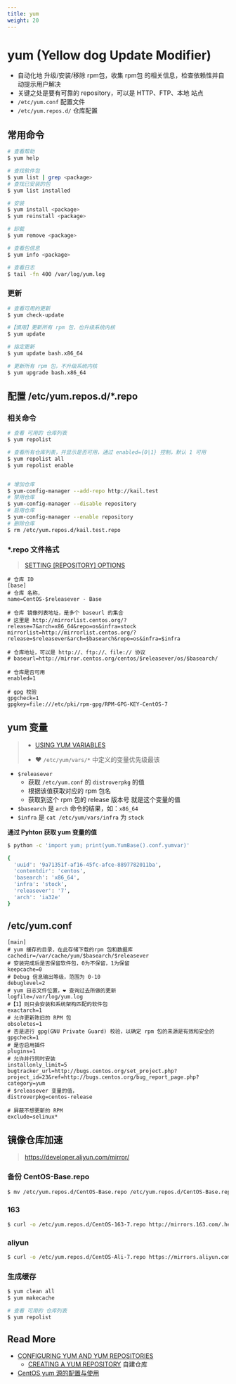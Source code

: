 ```yaml
---
title: yum
weight: 20
---
```




# yum  (Yellow dog Update Modifier)



- 自动化地 升级/安装/移除 rpm包，收集 rpm包 的相关信息，检查依赖性并自动提示用户解决
- 关键之处是要有可靠的 repository，可以是 HTTP、FTP、本地 站点
- `/etc/yum.conf` 配置文件
-  `/etc/yum.repos.d/` 仓库配置



## 常用命令

```bash
# 查看帮助
$ yum help

# 查找软件包
$ yum list | grep <package>
# 查找已安装的包
$ yum list installed

# 安装
$ yum install <package>
$ yum reinstall <package>

# 卸载
$ yum remove <package>

# 查看包信息
$ yum info <package>

# 查看日志
$ tail -fn 400 /var/log/yum.log
```

### 更新

```bash
# 查看可用的更新
$ yum check-update

#【慎用】更新所有 rpm 包，也升级系统内核
$ yum update

# 指定更新
$ yum update bash.x86_64

# 更新所有 rpm 包，不升级系统内核
$ yum upgrade bash.x86_64
```





## 配置 /etc/yum.repos.d/*.repo



### 相关命令

```bash
# 查看 可用的 仓库列表
$ yum repolist

# 查看所有仓库列表，并显示是否可用，通过 enabled={0|1} 控制，默认 1 可用
$ yum repolist all
$ yum repolist enable


# 增加仓库
$ yum-config-manager --add-repo http://kail.test
# 禁用仓库
$ yum-config-manager --disable repository
# 启用仓库
$ yum-config-manager --enable repository
# 删除仓库
$ rm /etc/yum.repos.d/kail.test.repo
```



### *.repo 文件格式

> [SETTING [REPOSITORY] OPTIONS](https://access.redhat.com/documentation/en-us/red_hat_enterprise_linux/6/html/deployment_guide/sec-setting_repository_options)

```properties
# 仓库 ID
[base]
# 仓库 名称，
name=CentOS-$releasever - Base

# 仓库 镜像列表地址，是多个 baseurl 的集合
# 这里是 http://mirrorlist.centos.org/?release=7&arch=x86_64&repo=os&infra=stock
mirrorlist=http://mirrorlist.centos.org/?release=$releasever&arch=$basearch&repo=os&infra=$infra

# 仓库地址，可以是 http://、ftp://、file:// 协议
# baseurl=http://mirror.centos.org/centos/$releasever/os/$basearch/

# 仓库是否可用
enabled=1

# gpg 校验
gpgcheck=1
gpgkey=file:///etc/pki/rpm-gpg/RPM-GPG-KEY-CentOS-7
```





## yum 变量

> - [USING YUM VARIABLES](https://access.redhat.com/documentation/en-us/red_hat_enterprise_linux/6/html/deployment_guide/sec-Using_Yum_Variables)
>
> - ❤ `/etc/yum/vars/*` 中定义的变量优先级最该



- `$releasever` 
  - 获取 `/etc/yum.conf` 的 `distroverpkg` 的值
  - 根据该值获取对应的 rpm 包名
  - 获取到这个 rpm 包的 release 版本号 就是这个变量的值
- `$basearch` 是 `arch` 命令的结果，如：`x86_64`
- `$infra` 是 `cat /etc/yum/vars/infra` 为 `stock`



**通过 Pyhton 获取 yum 变量的值**

```bash
$ python -c 'import yum; print(yum.YumBase().conf.yumvar)' 

{
  'uuid': '9a71351f-af16-45fc-afce-8897782011ba', 
  'contentdir': 'centos', 
  'basearch': 'x86_64', 
  'infra': 'stock', 
  'releasever': '7', 
  'arch': 'ia32e'
}
```



## /etc/yum.conf 

``` properties
[main]
# yum 缓存的目录，在此存储下载的rpm 包和数据库
cachedir=/var/cache/yum/$basearch/$releasever
# 安装完成后是否保留软件包，0为不保留，1为保留
keepcache=0
# Debug 信息输出等级，范围为 0-10
debuglevel=2
# yum 日志文件位置，❤ 查询过去所做的更新
logfile=/var/log/yum.log
#【1】则只会安装和系统架构匹配的软件包
exactarch=1
# 允许更新陈旧的 RPM 包
obsoletes=1
# 否是进行 gpg(GNU Private Guard) 校验，以确定 rpm 包的来源是有效和安全的
gpgcheck=1
# 是否启用插件
plugins=1
# 允许并行同时安装
installonly_limit=5
bugtracker_url=http://bugs.centos.org/set_project.php?project_id=23&ref=http://bugs.centos.org/bug_report_page.php?category=yum
# $releasever 变量的值，
distroverpkg=centos-release

# 屏蔽不想更新的 RPM
exclude=selinux*
```





## 镜像仓库加速

> https://developer.aliyun.com/mirror/

### 备份 CentOS-Base.repo

```bash
$ mv /etc/yum.repos.d/CentOS-Base.repo /etc/yum.repos.d/CentOS-Base.repo.backup
```

### 163

```bash
$ curl -o /etc/yum.repos.d/CentOS-163-7.repo http://mirrors.163.com/.help/CentOS7-Base-163.repo
```

### aliyun

```bash
$ curl -o /etc/yum.repos.d/CentOS-Ali-7.repo https://mirrors.aliyun.com/repo/Centos-7.repo
```

### 生成缓存

```bash
$ yum clean all
$ yum makecache

# 查看 可用的 仓库列表
$ yum repolist
```





## Read More

- [CONFIGURING YUM AND YUM REPOSITORIES](https://access.redhat.com/documentation/en-us/red_hat_enterprise_linux/6/html/deployment_guide/sec-configuring_yum_and_yum_repositories)
  - [CREATING A YUM REPOSITORY](https://access.redhat.com/documentation/en-us/red_hat_enterprise_linux/6/html/deployment_guide/sec-yum_repository) 自建仓库
- [CentOS yum 源的配置与使用](https://www.cnblogs.com/mchina/archive/2013/01/04/2842275.html)